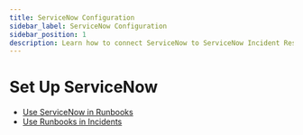 ```yaml
---
title: ServiceNow Configuration
sidebar_label: ServiceNow Configuration
sidebar_position: 1
description: Learn how to connect ServiceNow to ServiceNow Incident Response.
---
```


# Set Up ServiceNow

- [Use ServiceNow in Runbooks](#)
- [Use Runbooks in Incidents](#)
